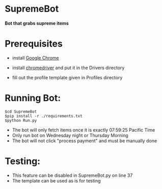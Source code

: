 # SupremeBot
#### Bot that grabs supreme items

# Prerequisites

- install <a href="https://www.google.com/chrome/">Google Chrome</a>

- install <a href="https://chromedriver.chromium.org/downloads">chromedriver</a> and put it in the Drivers directory

- fill out the profile template given in Profiles directory

# Running Bot:

```
$cd SupremeBot
$pip install -r ./requirements.txt
$python Run.py
```

- The bot will only fetch items once it is exactly 07:59:25 Pacific Time
- Only run bot on Wednesday night or Thursday Morning
- The bot will not click "process payment" and must be manually done 

# Testing:

- This feature can be disabled in SupremeBot.py on line 37
- The template can be used as is for testing
